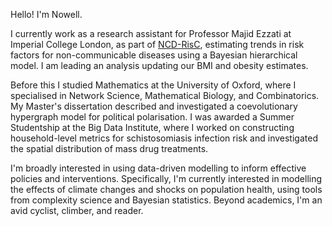 Hello! I'm Nowell. 

I currently work as a research assistant for Professor Majid Ezzati at Imperial College London, as part of <a href="https://ncdrisc.org">NCD-RisC</a>, estimating trends in risk factors for non-communicable diseases using a Bayesian hierarchical model. I am leading an analysis updating our BMI and obesity estimates.

Before this I studied Mathematics at the University of Oxford, where I specialised in Network Science, Mathematical Biology, and Combinatorics. My Master's dissertation described and investigated a coevolutionary hypergraph model for political polarisation. I was awarded a Summer Studentship at the Big Data Institute, where I worked on constructing household-level metrics for schistosomiasis infection risk and investigated the spatial distribution of mass drug treatments. 

I'm broadly interested in using data-driven modelling to inform effective policies and interventions. Specifically, I'm currently interested in modelling the effects of climate changes and shocks on population health, using tools from complexity science and Bayesian statistics. Beyond academics, I'm an avid cyclist, climber, and reader.
